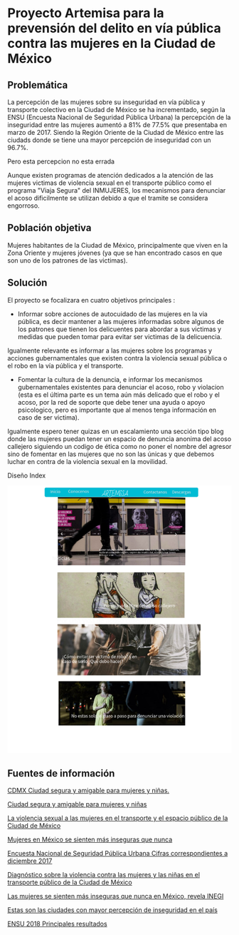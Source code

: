 # Proyecto Artemisa para la prevensión del delito en vía pública contra las mujeres en la Ciudad de México 


## Problemática 

La percepción de las mujeres sobre su inseguridad en vía pública y transporte colectivo en la Ciudad de México se ha incrementado, según la ENSU (Encuesta Nacional de Seguridad Pública Urbana) la percepción de la inseguridad entre las mujeres aumentó a 81% de  77.5% que presentaba en marzo de 2017. Siendo la Región Oriente de la Ciudad de México entre las ciudads donde se tiene una mayor percepción de inseguridad con un 96.7%.

Pero esta percepcion no esta errada 

Aunque existen programas de atención dedicados a la atención de las mujeres victimas de violencia sexual en el transporte público como el programa "Viaja Segura" del INMUJERES, los mecanismos para denunciar el acoso dificilmente se utilizan debido a que el tramite se considera engorroso. 



## Población objetiva 
 
 Mujeres habitantes de la Ciudad de México, principalmente que viven en la Zona Oriente y mujeres jóvenes (ya que se han encontrado casos en que son uno de los patrones de las victimas).

## Solución 

El proyecto se focalizara en cuatro objetivos principales  :

* Informar  sobre acciones de  autocuidado de las mujeres en la via pública, es decir mantener a las mujeres informadas sobre algunos de los patrones que tienen los delicuentes para abordar a sus victimas y medidas que pueden tomar para evitar ser victimas de la delicuencia. 

Igualmente relevante es informar a las mujeres sobre los programas y acciones gubernamentales que existen contra la violencia sexual pública o el robo en la vía pública y el transporte.

* Fomentar la cultura de la denuncia, e informar los mecanismos gubernamentales existentes para denunciar el acoso, robo y violacion (esta es el última parte es un tema aún más delicado que el robo y el acoso, por la red de soporte que debe tener una ayuda o apoyo psicologico, pero es importante que al menos tenga información en caso de ser victima).

Igualmente espero tener quizas en un escalamiento una sección tipo blog donde las mujeres puedan tener un espacio de denuncia anonima del acoso callejero siguiendo un codigo de ética como no poner el nombre del agresor sino de fomentar en las mujeres que no son las únicas y que debemos luchar en contra de la violencia sexual en la movilidad.

Diseño Index 

![Index](images/index.png)


## Fuentes de información 

[CDMX Ciudad segura y amigable para mujeres y niñas.](http://inmujeres.cdmx.gob.mx/storage/app/media/CDMX_SegurayAmigable/Programa_CDMX_SegurayAmigable_2017.pdf)

[Ciudad segura y amigable para mujeres y niñas](http://inmujeres.cdmx.gob.mx/storage/app/media/Publicaciones/01_Ficha_CiudadSegura_2017.pdf)

[La violencia sexual a las mujeres en el transporte y el espacio público de la Ciudad de México](https://labrujula.nexos.com.mx/?p=1274)

[Mujeres en México se sienten más inseguras que nunca](https://www.eleconomista.com.mx/politica/Mujeres-en-Mexico-se-sienten-mas-inseguras-que-nunca-20180117-0039.html)

[Encuesta Nacional de Seguridad Pública Urbana Cifras correspondientes a diciembre 2017](http://www.beta.inegi.org.mx/contenidos/saladeprensa/boletines/2018/ensu/ensu2018_01.pdf) 

[Diagnóstico sobre la violencia contra las mujeres y las niñas en el transporte público de la Ciudad de México ](http://www2.unwomen.org/-/media/field%20office%20mexico/documentos/publicaciones/2017/ciudades%20y%20espacios%20p%C3%BAblicos%20seguros.pdf?la=es&vs=330)

[Las mujeres se sienten más inseguras que nunca en México, revela INEGI](https://news.culturacolectiva.com/especiales/percepcion-de-inseguridad-en-mexico/)

[Estas son las ciudades con mayor percepción de inseguridad en el país](https://www.publimetro.com.mx/mx/noticias/2018/04/18/estas-son-las-ciudades-con-mayor-percepcion-de-inseguridad-del-pais.html)

[ENSU 2018 Principales resultados](http://www.beta.inegi.org.mx/contenidos/proyectos/enchogares/regulares/ensu/doc/ensu2018_marzo_presentacion_ejecutiva.pdf)

